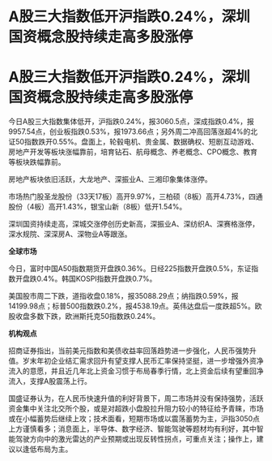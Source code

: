 # A股三大指数低开沪指跌0.24%，深圳国资概念股持续走高多股涨停

# A股三大指数低开沪指跌0.24%，深圳国资概念股持续走高多股涨停

今日A股三大指数集体低开，沪指跌0.24%，报3060.5点，深成指跌0.4%，报9957.54点，创业板指跌0.53%，报1973.66点；另外周二冲高回落涨超4%的北证50指数跌开0.55%。盘面上，轮毂电机、贵金属、数据确权、短剧互动游戏、房地产开发等板块涨幅靠前，培育钻石、航母概念、养老概念、CPO概念、教育等板块跌幅靠前。

房地产板块依旧活跃，大龙地产、深振业A、三湘印象集体涨停。

市场热门股圣龙股份（33天17板）高开9.97%，三柏硕（8板）高开4.73%，四通股份（4板）高开1.43%，银宝山新（8板）低开1.54%。

深圳国资持续走高，深城交涨停创历史新高，深振业A、深纺织A、深赛格涨停，深水规院、深深房A、深物业A等跟涨。

**全球市场**

今日，富时中国A50指数期货开盘跌0.36%。日经225指数开盘跌0.5%，东证指数开盘跌0.4%。韩国KOSPI指数开盘跌0.7%。

美国股市周二下跌，道指收盘0.18%，报35088.29点；纳指跌0.59%，报14199.98点；标普500指数跌0.2%，报4538.19点。英伟达盘后一度跌超5%。欧股收盘多数下跌，欧洲斯托克50指数跌0.24%。

**机构观点**

招商证券指出，当前美元指数和美债收益率回落趋势进一步强化，人民币强势升值。岁末年初企业结汇需求回升有望支撑人民币汇率保持坚挺，进一步增强外资净流入的意愿，并且近几年北上资金习惯于布局春季行情，北上资金后续有望重回净流入，支撑A股震荡上行。

国盛证券认为，在人民币快速升值的利好背景下，周二市场并没有保持强势，活跃资金集中关注北交所个股，或是对超跌小盘股拉升阻力较小的特征给予青睐，市场或在小幅蓄势后继续上攻；技术面看，短期市场或以震荡蓄势为主，沪指3050点上方谨慎看多；消息面上，半导体、数字经济、智能驾驶等题材均有利好，其中智能驾驶方向中的激光雷达的产业预期或出现反转性拐点，可重点关注；操作上，建议以逢低布局为主。

